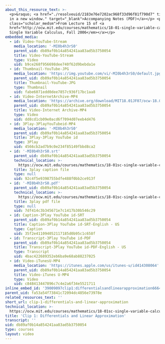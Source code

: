 ```yaml
---
about_this_resource_text: >-
  <p>&raquo; <a href="./resolveuid/2183e76e7202ac968f33d96f81f790d7" title="Open
  in a new window." target="_blank">Accompanying Notes (PDF)</a></p> <p
  class="scholar_medsm">From Lecture 15 of <a
  href="http://ocw.mit.edu/courses/mathematics/18-01-single-variable-calculus-fall-2006/video-lectures/"><em>18.01
  Single Variable Calculus, Fall 2006</em></a></p>
embedded_media:
  - id: Video-YouTube-Stream
    media_location: '-MI0b4h3rS0'
    parent_uid: db89af0b14a854241aa83ad5b3750054
    title: Video-YouTube-Stream
    type: Video
    uid: b9ce268f956698dee740f62d9bebda1e
  - id: Thumbnail-YouTube-JPG
    media_location: 'https://img.youtube.com/vi/-MI0b4h3rS0/default.jpg'
    parent_uid: db89af0b14a854241aa83ad5b3750054
    title: Thumbnail-YouTube-JPG
    type: Thumbnail
    uid: fabe6071edd0dee7857c936f17bc1aa8
  - id: Video-InternetArchive-MP4
    media_location: 'https://archive.org/download/MIT18.01JF07/ocw-18.01-f07-lec15_300k.mp4'
    parent_uid: db89af0b14a854241aa83ad5b3750054
    title: Video-Internet Archive-MP4
    type: Video
    uid: dd8cd1cb09e0acd6f7094d07eeb4d476
  - id: 3Play-3PlayYouTubeid-MP4
    media_location: '-MI0b4h3rS0'
    parent_uid: db89af0b14a854241aa83ad5b3750054
    title: 3Play-3Play YouTube id
    type: 3Play
    uid: 4566cb2ad7b9c0e234f85149fbbd8ca2
  - id: '-MI0b4h3rS0.srt'
    parent_uid: db89af0b14a854241aa83ad5b3750054
    technical_location: >-
      https://ocw.mit.edu/courses/mathematics/18-01sc-single-variable-calculus-fall-2010/unit-2-applications-of-differentiation/part-c-mean-value-theorem-antiderivatives-and-differential-equations/session-36-differentials/clip-1-differentials-and-linear-approximation/-MI0b4h3rS0.srt
    title: 3play caption file
    type: null
    uid: 92c4f5e9398755bdfe488f0bb2ce913f
  - id: '-MI0b4h3rS0.pdf'
    parent_uid: db89af0b14a854241aa83ad5b3750054
    technical_location: >-
      https://ocw.mit.edu/courses/mathematics/18-01sc-single-variable-calculus-fall-2010/unit-2-applications-of-differentiation/part-c-mean-value-theorem-antiderivatives-and-differential-equations/session-36-differentials/clip-1-differentials-and-linear-approximation/-MI0b4h3rS0.pdf
    title: 3play pdf file
    type: null
    uid: 7df414c3b345671e7c1417b30b546c29
  - id: Caption-3Play YouTube id-SRT
    parent_uid: db89af0b14a854241aa83ad5b3750054
    title: Caption-3Play YouTube id-SRT-English - US
    type: Caption
    uid: 35f2e411094052117185d0b95c1c658f
  - id: Transcript-3Play YouTube id-PDF
    parent_uid: db89af0b14a854241aa83ad5b3750054
    title: Transcript-3Play YouTube id-PDF-English - US
    type: Transcript
    uid: 4bac422689352eb6ba9e68ab88237025
  - id: Video-iTunesU-MP4
    media_location: 'https://itunes.apple.com/us/itunes-u/id414308064'
    parent_uid: db89af0b14a854241aa83ad5b3750054
    title: Video-iTunes U-MP4
    type: Video
    uid: c848413447896c7c4e2a6f34e5521711
inline_embed_id: '39009097clip1:differentialsandlinearapproximation66644663'
parent_uid: fa53a54f73841c72094dc4856e73978e
related_resources_text: ''
short_url: clip-1-differentials-and-linear-approximation
technical_location: >-
  https://ocw.mit.edu/courses/mathematics/18-01sc-single-variable-calculus-fall-2010/unit-2-applications-of-differentiation/part-c-mean-value-theorem-antiderivatives-and-differential-equations/session-36-differentials/clip-1-differentials-and-linear-approximation
title: 'Clip 1: Differentials and Linear Approximation'
transcript: ''
uid: db89af0b14a854241aa83ad5b3750054
type: courses
layout: video
---
```

